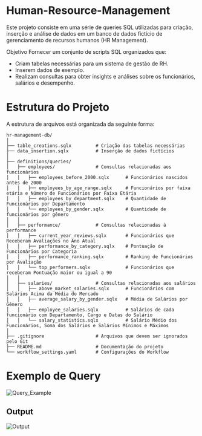 # Human-Resource-Management
Este projeto consiste em uma série de queries SQL utilizadas para criação, inserção e análise de dados em um banco de dados fictício de gerenciamento de recursos humanos (HR Management).

Objetivo
Fornecer um conjunto de scripts SQL organizados que:

  - Criam tabelas necessárias para um sistema de gestão de RH.
  - Inserem dados de exemplo.
  - Realizam consultas para obter insights e análises sobre os funcionários, salários e desempenho.

# Estrutura do Projeto
A estrutura de arquivos está organizada da seguinte forma:

```plaintext
hr-management-db/
│
├── table_creations.sqlx         # Criação das tabelas necessárias
├── data_insertion.sqlx          # Inserção de dados fictícios
│
├── definitions/queries/
│   ├── employees/               # Consultas relacionadas aos funcionários
│   │   ├── employees_before_2000.sqlx      # Funcionários nascidos antes de 2000
│   │   ├── employees_by_age_range.sqlx     # Funcionários por faixa etária e Número de Funcionários por Faixa Etária
│   │   ├── employees_by_department.sqlx    # Quantidade de Funcionários por Departamento
│   │   └── employees_by_gender.sqlx        # Quantidade de funcionários por gênero
│   │
│   ├── performance/             # Consultas relacionadas à performance
│   │   ├── current_year_reviews.sqlx       # Funcionários que Receberam Avaliações no Ano Atual
│   │   ├── performance_by_category.sqlx    # Pontuação de Funcionários por Categoria
│   │   ├── performance_ranking.sqlx        # Ranking de Funcionários por Avaliação
│   │   └── top_performers.sqlx             # Funcionários que receberam Pontuação maior ou igual a 90
│   │
│   ├── salaries/                # Consultas relacionadas aos salários
│   │   ├── above_market_salaries.sqlx      # Funcionários com Salários Acima da Média do Mercado
│   │   ├── average_salary_by_gender.sqlx   # Média de Salários por Gênero
│   │   ├── employee_salaries.sqlx          # Salários de cada funcionário com Departamento, Cargo e Datas do Salário
│   │   └── salary_statistics.sqlx          # Salário Médio dos Funcionários, Soma dos Salários e Salários Mínimos e Máximos
│
├── .gitignore                   # Arquivos que devem ser ignorados pelo Git
├── README.md                    # Documentação do projeto
└── workflow_settings.yaml       # Configurações do Workflow
```
# Exemplo de Query
![Query_Example](https://github.com/user-attachments/assets/1ec37ac6-c87c-4853-9851-69a2f9aac50a)
## Output
![Output](https://github.com/user-attachments/assets/da56cd52-e086-4f7b-a13c-7ae54107c405)

